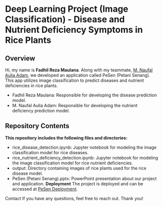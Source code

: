 # Deep Learning Project (Image Classification) - Disease and Nutrient Deficiency Symptoms in Rice Plants
## Overview
Hi, my name is **Fadhil Reza Maulana**. Along with my teammate, [M. Naufal Aulia Adam](https://github.com/naadam13), we developed an application called PeSen (Petani Senang). This app utilizes image classification to predict diseases and nutrient deficiencies in rice plants.

* Fadhil Reza Maulana: Responsible for developing the disease prediction model.
* M. Naufal Aulia Adam: Responsible for developing the nutrient deficiency prediction model.
## Repository Contents
**This repository includes the following files and directories:**

* rice_disease_detection.ipynb: Jupyter notebook for modeling the image classification model for rice diseases.
* rice_nutrient_deficiency_detection.ipynb: Jupyter notebook for modeling the image classification model for rice nutrient deficiencies.
* output: Directory containing images of rice plants used for the rice disease model.
* PeSen (Petani Senang).pptx: PowerPoint presentation about our project and application.
**Deployment**
The project is deployed and can be accessed at [PeSen Deployment]().

Contact
If you have any questions, feel free to reach out. Thank you!

